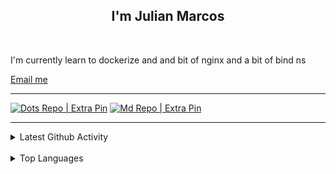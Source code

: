 <h2 align="center">I'm Julian Marcos</h2>
<br>
<p>I'm currently learn to dockerize and and bit of nginx and a bit of bind ns</p>
<a href="mailto:julian08@cock.li">Email me</a>

<hr>

<a href="https://nxnt.link/dot"><img align="rigth" alt="Dots Repo | Extra Pin" src="https://github-readme-stats.vercel.app/api/pin/?username=Juliaria08&repo=dot"/></a>
<a href="https://nxnt.link/md"><img align="rigth" alt="Md Repo | Extra Pin" src="https://github-readme-stats.vercel.app/api/pin/?username=Juliaria08&repo=md"/></a>

<hr>
<details>
<summary>Latest Github Activity</summary>

<img align="center" alt="Juliaria08's Github stats" src="https://github-readme-stats.vercel.app/api?username=Juliaria08&show_icons=true&theme=dracula"/>
</details>

<br />

<details>
<summary>Top Languages</summary>

<img align="center" alt="Juliaria08's Github top langs" src="https://github-readme-stats.vercel.app/api/top-langs/?username=Juliaria08&layout=compact"/>
</details>
